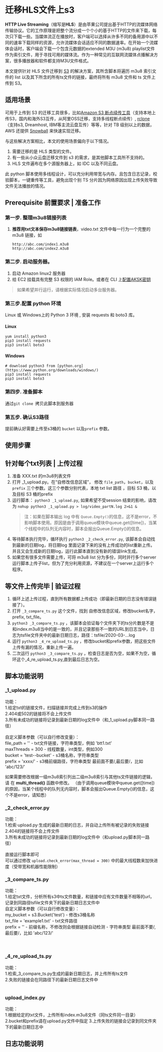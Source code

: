 # 迁移HLS文件上s3

**HTTP Live Streaming**（缩写是**HLS**）是由苹果公司提出基于HTTP的流媒体网络传输协议。它的工作原理是把整个流分成一个个小的基于HTTP的文件来下载，每次只下载一些。当媒体流正在播放时，客户端可以选择从许多不同的备用源中以不同的速率下载同样的资源，允许流媒体会话适应不同的数据速率。在开始一个流媒体会话时，客户端会下载一个包含元数据的extended M3U (m3u8) playlist文件作为索引文件，用于寻找可用的媒体流。作为一种常见的互联网流媒体点播解决方案，很多播放器和软件都支持M3U文件格式。   

本文提供针对 HLS 文件迁移到 [S3](https://aws.amazon.com/cn/s3/) 的解决方案，其所含脚本将遍历 m3u8 索引文件的 list 以及其下所含的所有ts文件的链接，最终将所有 m3u8 文件和 ts 文件上传到 S3。

## 适用场景 

可用于上传到 S3 的迁移工具很多，比如[Amazon S3 断点续传工具](https://github.com/aws-samples/amazon-s3-resumable-upload)（支持本地上传S3，国内和海外S3互传，从阿里OSS迁移，支持多线程断点续传）, [rclone](https://rclone.org/s3/)（支持s3, Dreamhost, IBM等主流云盘互传）等等，针对 TB 级别以上的数据，AWS 还提供 [Snowball](https://aws.amazon.com/cn/snowball/) 来快速实现迁移。 

与这些解决方案相比，本文的使用场景偏向于以下情况。

1. 需要迁移的是 HLS 类型的文件。
1. 有一些从小众云盘迁移文件到 s3 的需求，是其他脚本工具所不支持的。
1. HLS 文件遍布在多个源服务器上，如 IDC 以及不同云盘。

此 python 脚本使用多线程设计，可以充分利用带宽与内存。且包含日志记录，校验脚本，一键重传等工具，避免出现个别 TS 分片因为网络原因出现上传失败导致文件无法播放的情况。

## Prerequisite 前置要求 | 准备工作

### 第一步. 整理m3u8链接列表
1. **推荐用txt文本保存m3u8链接链表**，video.txt 文件中每一行为一个完整的 m3u8 链接，如 
   ```
   http://abc.com/index1.m3u8
   http://abc.com/index2.m3u8
   ```

### 第二步. 启动服务器。 
1. 启动 Amazon linux2 服务器
1. 给 EC2 挂载具有完整 S3 权限的 IAM Role。或者在 CLI 上[配置AKSK密钥](https://docs.aws.amazon.com/zh_cn/cli/latest/userguide/cli-chap-configure.html) 

> 如果希望并行运行，请根据实际情况启动多台服务器。

### 第三步.配置 python 环境
Linux 或 Windows上的 Python 3 环境 , 安装 requests 和 boto3 库。
#### Linux
   ```
   yum install python3  
   pip3 install requests 
   pip3 install boto3
   ```
#### Windows
   ```
   # download python3 from [python.org](https://www.python.org/downloads/windows/) 
   pip3 install requests
   pip3 install boto3
   ``` 

### 第四步. 准备脚本
通过``git clone ``拷贝此脚本到服务器

### 第五步. 确认S3路径
提前确认好需要上传至s3桶的 ``bucket`` 以及``prefix`` 参数。

## 使用步骤

## 针对每个txt列表 | 上传过程
1. 准备 XXX.txt 的m3u8列表文件
1. 打开 _1_upload.py。在“自修改信息区域”， 修改 ``file_path``，``bucket``，以及``prefix`` 三个参数。这三个参数分别代表，本地 txt list 路径 ，目标 S3 桶，以及目标 S3 桶的prefix
1. 运行脚本： ```python3 _1_upload.py```, 如果希望不受session 结束的影响，请改为 ```nohup python3 _1_upload.py > log/video_partN.log 2>&1 &```
   > 注：如果在脚本输出 log 中有 ```Queue.Empty()```的信息，这不是error，不影响脚本使用。原因是由于调用queue模块中queue.get([time])，当某个线程中的队列无内容时，脚本会报出Queue.Empty()的信息。
1. 等待脚本执行完毕，循环执行  ``python3 _2_check_error.py``,  该脚本会自动找到最新的日期log，将日期log 里面记录下来的没有上传成功的list重新上传。并且又会生成新的日期log，运行此脚本直到没有新的错误link生成。
1. 如果您有很多文件需要上传，可将 m3u8 list 分为多份，同时并行多个server运行脚本上传子list，但为了充分利用资源，不建议在一个server上运行多个程序。


## 等文件上传完毕 | 验证过程
1. 循环上述上传过程，直到所有数据都上传成功（即最新日期的日志没有错误链接了）。
1. 打开 ``_3_compare_ts.py`` 这个文件，找到 自修改信息区域，修改bucket名字，prefix, txt_file。
1. ``python3 _3_compare_ts.py`` ，该脚本会验证每个文件夹下的ts分片数是不是和index.m3u8当中的是一致的，并且记录那些不一致的URL到日志当中，日志为tsfile文件夹中的最新日期日志，路径：tsfile/2020-03-...log
1. 运行 ``python3 _4_re_upload_ts.py`` ，修改bucket和prefix参数，把这些文件上传有漏的情况，重新上传一遍。
1. 二次运行 ``python3 _3_compare_ts.py`` ，检查日志是否为空，如果不为空，循环这个_4_re_upload_ts.py,直到最后日志为空。
   

##  脚本功能说明
### _1_upload.py
功能：<br>
1.给定txt的链接文件，扫描链接并完成上传到s3的操作<br>
2.404或502的链接将不会上传文件<br>
3.所有未成功的链接将记录到最新日期的log文件中（和_1_upload.py脚本同一路径）<br>
<br>
自定义脚本参数（可以自行修改变量）：<br>
file_path = ''  - txt文件链接，字符串类型，例如 'btt1.txt'<br>
maxThreads = 300  - 线程数量，int类型，例如300<br>
bucket = 'test--bucket'  - s3桶名称，字符串类型<br>
prefix = 'xxxx/'   - s3桶前缀路径，字符串类型  最前面不要/,最后要/，比如 'abc/123/'<br>

如果需要修改根据一级m3u8索引列出二级m3u8索引与其他ts文件链接的逻辑，请 在 **multi_thread()** 函数中修改。
（由于调用queue模块中queue.get([time])的原因，当某个线程中的队列无内容时，脚本会报出Queue.Empty()的信息，这个不是error，请知悉）

### _2_check_error.py
功能：<br>
1.检索·upload.py·生成的最新日期的日志，并自动上传所有被记录的失败链接<br>
2.404的链接将不会上传文件<br>
3.所有未成功的链接将记录到最新日期的log文件中（和upload.py脚本同一路径）<br>
<br>
直接运行脚本即可<br>
可以通过修改 `upload.check_error(max_thread = 300)` 中的最大线程数来加快进度（受带宽和机器性能限制）<br>

### _3_compare_ts.py
功能：<br>
1.给定txt文件，分析所有s3中ts文件数量，和链接中应有文件数量不相等的url，记录到同路径tsfile文件夹下的最新日期日志文件中<br>
自定义脚本参数（可以自行修改变量）：<br>
my_bucket = s3.Bucket('test')  - 修改s3桶名称<br>
txt_file = 'example1.txt'   - txt文件路径<br>
prefix = ''   - 前缀名称，不修改则会根据链接自动检测 - 字符串类型  最前面不要/,最后要/，比如 'abc/123/'<br>
<br>
<br>

### _4_re_upload_ts.py
功能：<br>
1.检索_3_compare_ts.py生成的最新日期日志，并上传所有ts文件<br>
2.失败的链接会在同路径下的最新日期日志文件中<br>
<br>

### upload_index.py
功能：<br>
1.根据给定的txt文件，上传所有index.m3u8文件（同ts文件同一目录）<br>
2.bucket和prefix请在upload.py文件中指定
3.上传失败的链接会记录到同文件夹下的最新日期日志中
<br>

## 日志功能说明